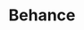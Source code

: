 ---
title: Behance
summary: View more of my web designs
linkURL: https://www.behance.net/smolcodes
---